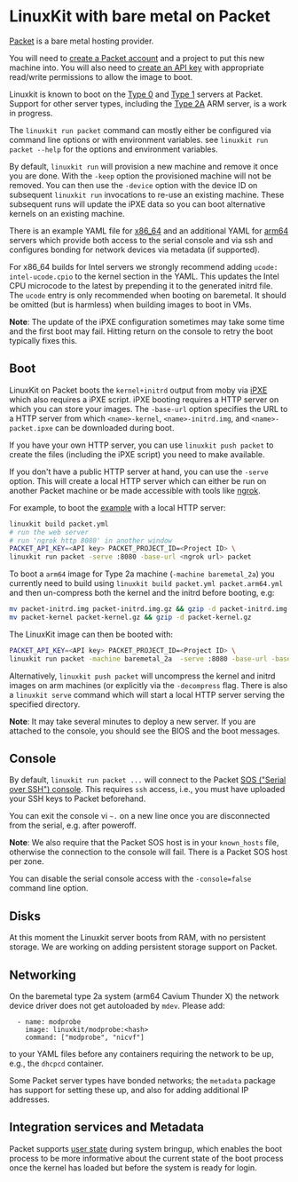 # LinuxKit with bare metal on Packet

[Packet](http://packet.net) is a bare metal hosting provider.

You will need to [create a Packet account] and a project to
put this new machine into. You will also need to [create an API key]
with appropriate read/write permissions to allow the image to boot.

[create a Packet account]:https://app.packet.net/#/registration/
[create an API key]:https://help.packet.net/quick-start/api-integrations

Linuxkit is known to boot on the [Type 0] 
and [Type 1] servers at Packet.
Support for other server types, including the [Type 2A] ARM server,
is a work in progress.

[Type 0]:https://www.packet.net/bare-metal/servers/type-0/
[Type 1]:https://www.packet.net/bare-metal/servers/type-1/
[Type 2A]:https://www.packet.net/bare-metal/servers/type-2a/

The `linuxkit run packet` command can mostly either be configured via
command line options or with environment variables. see `linuxkit run
packet --help` for the options and environment variables.

By default, `linuxkit run` will provision a new machine and remove it
once you are done. With the `-keep` option the provisioned machine
will not be removed. You can then use the `-device` option with the
device ID on subsequent `linuxkit run` invocations to re-use an
existing machine. These subsequent runs will update the iPXE data so
you can boot alternative kernels on an existing machine.

There is an example YAML file for [x86_64](../examples/packet.yml) and
an additional YAML for [arm64](../examples/packet.arm64.yml) servers
which provide both access to the serial console and via ssh and
configures bonding for network devices via metadata (if supported).

For x86_64 builds for Intel servers we strongly recommend adding
`ucode: intel-ucode.cpio` to the kernel section in the YAML. This
updates the Intel CPU microcode to the latest by prepending it to the
generated initrd file. The `ucode` entry is only recommended when
booting on baremetal. It should be omitted (but is harmless) when
building images to boot in VMs.

**Note**: The update of the iPXE configuration sometimes may take some
time and the first boot may fail. Hitting return on the console to
retry the boot typically fixes this.

## Boot

LinuxKit on Packet boots the `kernel+initrd` output from moby via
[iPXE](https://help.packet.net/technical/infrastructure/custom-ipxe)
which also requires a iPXE script. iPXE booting requires a HTTP server
on which you can store your images. The `-base-url` option specifies
the URL to a HTTP server from which `<name>-kernel`,
`<name>-initrd.img`, and `<name>-packet.ipxe` can be downloaded during
boot.

If you have your own HTTP server, you can use `linuxkit push packet`
to create the files (including the iPXE script) you need to make
available.

If you don't have a public HTTP server at hand, you can use the
`-serve` option. This will create a local HTTP server which can either
be run on another Packet machine or be made accessible with tools
like [ngrok](https://ngrok.com/).

For example, to boot the [example](../examples/packet.net)
with a local HTTP server:

```sh
linuxkit build packet.yml
# run the web server
# run 'ngrok http 8080' in another window
PACKET_API_KEY=<API key> PACKET_PROJECT_ID=<Project ID> \
linuxkit run packet -serve :8080 -base-url <ngrok url> packet
```

To boot a `arm64` image for Type 2a machine (`-machine baremetal_2a`)
you currently need to build using `linuxkit build packet.yml
packet.arm64.yml` and then un-compress both the kernel and the initrd
before booting, e.g:

```sh
mv packet-initrd.img packet-initrd.img.gz && gzip -d packet-initrd.img.gz
mv packet-kernel packet-kernel.gz && gzip -d packet-kernel.gz
```

The LinuxKit image can then be booted with:

```sh
PACKET_API_KEY=<API key> PACKET_PROJECT_ID=<Project ID> \
linuxkit run packet -machine baremetal_2a  -serve :8080 -base-url -base-url <ngrok url> packet
```

Alternatively, `linuxkit push packet` will uncompress the kernel and
initrd images on arm machines (or explicitly via the `-decompress`
flag. There is also a `linuxkit serve` command which will start a
local HTTP server serving the specified directory.

**Note**: It may take several minutes to deploy a new server. If you
are attached to the console, you should see the BIOS and the boot
messages.


## Console

By default, `linuxkit run packet ...` will connect to the
Packet
[SOS ("Serial over SSH") console](https://help.packet.net/technical/networking/sos-rescue-mode). This
requires `ssh` access, i.e., you must have uploaded your SSH keys to
Packet beforehand.

You can exit the console vi `~.` on a new line once you are
disconnected from the serial, e.g. after poweroff.

**Note**: We also require that the Packet SOS host is in your
`known_hosts` file, otherwise the connection to the console will
fail. There is a Packet SOS host per zone.

You can disable the serial console access with the `-console=false`
command line option.


## Disks

At this moment the Linuxkit server boots from RAM, with no persistent
storage.  We are working on adding persistent storage support on Packet.


## Networking

On the baremetal type 2a system (arm64 Cavium Thunder X) the network device driver does not get autoloaded by `mdev`. Please add:

```
  - name: modprobe
    image: linuxkit/modprobe:<hash>
    command: ["modprobe", "nicvf"]
```

to your YAML files before any containers requiring the network to be up, e.g., the `dhcpcd` container.

Some Packet server types have bonded networks; the `metadata` package has support for setting
these up, and also for adding additional IP addresses.


## Integration services and Metadata

Packet supports [user state](https://help.packet.net/technical/infrastructure/user-state)
during system bringup, which enables the boot process to be more informative about the
current state of the boot process once the kernel has loaded but before the
system is ready for login.
